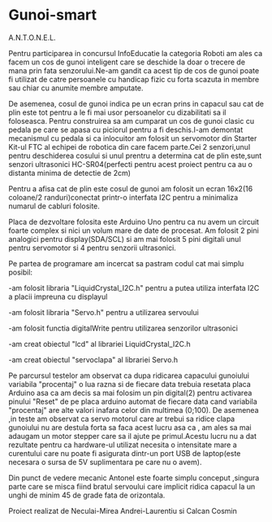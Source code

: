 # Gunoi-smart
A.N.T.O.N.E.L.

Pentru participarea in concursul InfoEducatie la categoria Roboti am ales ca facem un cos de gunoi inteligent care se deschide 
la doar o trecere de mana prin fata senzorului.Ne-am gandit ca acest tip de cos de gunoi poate fi utilizat de catre persoanele cu handicap fizic
cu forta scazuta in membre sau chiar cu anumite membre amputate.


De asemenea, cosul de gunoi indica pe un ecran prins in capacul sau cat de plin este tot pentru a le fi mai usor persoanelor cu dizabilitati sa il foloseasca.
Pentru construirea sa am cumparat un cos de gunoi clasic cu pedala pe care se apasa cu piciorul pentru a fi deschis.I-am demontat mecanismul cu pedala si 
ca inlocuitor am folosit un servomotor din Starter Kit-ul FTC al echipei de robotica din care facem parte.Cei 2 senzori,unul pentru deschiderea cosului si 
unul prentru a determina cat de plin este,sunt senzori ultrasonici HC-SR04(perfecti pentru acest proiect pentru ca au o distanta minima de detectie de 2cm)


Pentru a afisa cat de plin este cosul de gunoi am folosit un ecran 16x2(16 coloane/2 randuri)conectat printr-o interfata I2C pentru a minimaliza numarul
de cabluri folosite.


Placa de dezvoltare folosita este Arduino Uno pentru ca nu avem un circuit foarte complex si nici un volum mare de date de procesat.
Am folosit 2 pini analogici pentru display(SDA/SCL) si am mai folosit 5 pini digitali unul pentru
servomotor si 4 pentru senzorii ultrasonici.

Pe partea de programare am incercat sa pastram codul cat mai simplu posibil:

-am folosit libraria "LiquidCrystal_I2C.h" pentru a putea utiliza interfata I2C a placii impreuna cu displayul

-am folosit libraria "Servo.h" pentru a utilizarea servoului

-am folosit functia digitalWrite pentru utilizarea senzorilor ultrasonici

-am creat obiectul "lcd" al librariei LiquidCrystal_I2C.h

-am creat obiectul "servoclapa" al librariei Servo.h

Pe parcursul testelor am observat ca dupa ridicarea capacului gunoiului variabila "procentaj" o lua razna si de fiecare data trebuia resetata
placa Arduino asa ca am decis sa mai folosim un pin digital(2) pentru activarea pinului "Reset" de pe placa arduino automat de fiecare data cand
variabila "procentaj" are alte valori inafara celor din multimea (0;100).
De asemenea ,in teste am observat ca servo motorul care ar trebui sa ridice clapa gunoiului nu are destula forta sa faca acest lucru asa ca ,
am ales sa mai adaugam un motor stepper care sa il ajute pe primul.Acestu lucru nu a dat rezultate pentru ca hardware-ul utilizat necesita o intensitate mare 
a curentului care nu poate fi asigurata dintr-un port USB de laptop(este necesara o sursa de 5V suplimentara pe care nu o avem).


Din punct de vedere mecanic Antonel este foarte simplu conceput ,singura parte care se misca fiind bratul servoului care implicit ridica capacul la un unghi
de minim 45 de grade fata de orizontala.


Proiect realizat de Neculai-Mirea Andrei-Laurentiu si Calcan Cosmin
